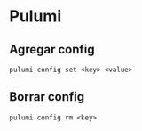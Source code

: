 # Pulumi

## Agregar config
```
pulumi config set <key> <value>
```

## Borrar config
```
pulumi config rm <key>
```